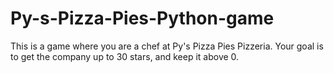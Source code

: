 # Py-s-Pizza-Pies-Python-game
This is a game where you are a chef at Py's Pizza Pies Pizzeria. Your goal is to get the company up to 30 stars, and keep it above 0.
